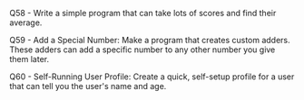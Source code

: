 Q58 - Write a simple program that can take lots of scores and find their average.

Q59 - Add a Special Number: Make a program that creates custom adders. These adders can add a specific number to any other number you give them later.

Q60 - Self-Running User Profile: Create a quick, self-setup profile for a user that can tell you the user's name and age.
